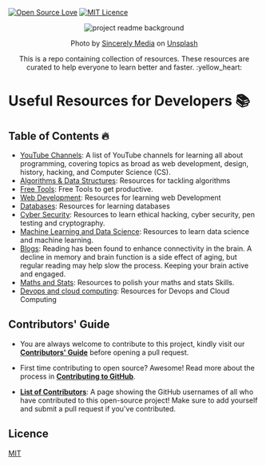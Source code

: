 [![Open Source Love](https://badges.frapsoft.com/os/v1/open-source.svg?v=103)](https://github.com/ellerbrock/open-source-badges/) [![MIT Licence](https://badges.frapsoft.com/os/mit/mit.svg?v=103)](https://opensource.org/licenses/mit-license.php)

<!-- project bg image, might want to replace it something more descriptive in the future -->
<p align="center">
  <img
    src="https://images.unsplash.com/photo-1598618589929-b1433d05cfc6?ixid=MnwxMjA3fDB8MHxwaG90by1wYWdlfHx8fGVufDB8fHx8&ixlib=rb-1.2.1&auto=format&fit=crop&w=1050&q=80"
    alt="project readme background"
  />
</p>
<!-- short description -->
<p align="center">
  Photo by <a href="https://unsplash.com/@sincerelymedia?utm_source=unsplash&utm_medium=referral&utm_content=creditCopyText">Sincerely Media</a> on <a href="https://unsplash.com/s/photos/resources?utm_source=unsplash&utm_medium=referral&utm_content=creditCopyText">Unsplash</a>
  
</p>

<p align="center">
  This is a repo containing collection of resources. These resources are curated to help everyone to learn better and faster. :yellow_heart:
</p>

# Useful Resources for Developers :books:

## Table of Contents :fire:

- [YouTube Channels](YouTubeChannels.md): A list of YouTube channels for learning all about programming, covering topics as broad as web development, design, history, hacking, and Computer Science (CS).
- [Algorithms & Data Structures](AlgorithmsDataStructures.md): Resources for tackling algorithms
- [Free Tools](./FreeTools.md): Free Tools to get productive.
- [Web Development](./WebDevelopment.md): Resources for learning web Development
- [Databases](./Databases.md): Resources for learning databases
- [Cyber Security](./Cybersecurity.md): Resources to learn ethical hacking, cyber security, pen testing and cryptography.
- [Machine Learning and Data Science](./MLandDS.md): Resources to learn data science and machine learning.
- [Blogs](./Blogs.md): Reading has been found to enhance connectivity in the brain. A decline in memory and brain function is a side effect of aging, but regular reading may help slow the process. Keeping your brain active and engaged.
- [Maths and Stats](./MathsAndStats.md): Resources to polish your maths and stats Skills.
- [Devops and cloud computing](./DevOps.md): Resources for Devops and Cloud Computing

## Contributors' Guide

- You are always welcome to contribute to this project, kindly visit our [**Contributors' Guide**](./CONTRIBUTING.md) before opening a pull request.

- First time contributing to open source? Awesome! Read more about the process in [**Contributing to GitHub**](./Contributing_to_GitHub.md).

- [**List of Contributors**](./CONTRIBUTORS.md): A page showing the GitHub usernames of all who have contributed to this open-source project! Make sure to add yourself and submit a pull request if you've contributed.

## Licence

[MIT](https://opensource.org/licenses/MIT)

